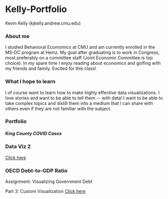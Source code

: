 # Kelly-Portfolio
Kevin Kelly (kjkelly.andrew.cmu.edu)

### About me
I studied Behavioral Ecomomics at CMU and am currently enrolled in the MS-DC program at Heinz. My goal after graduating is to work in Congress, most preferably on a committee staff (Joint Economic Committee is top choice). In my spare time I enjoy reading about economics and golfing with my friends and family. Excited for this class!

### What I hope to learn
I of course want to learn how to make highly effective data visualizations. I love stories and want to be able to tell them -- with data! I want to be able to take complex topics and distill them into a medium that I can share with others even if they are not familiar with the subject.

### Portfolio

##### King County COVID Cases

<div class="flourish-embed flourish-chart" data-src="visualisation/8529804"><script src="https://public.flourish.studio/resources/embed.js"></script></div>

### Data Viz 2

[Click here](/dataviz2.md)

### OECD Debt-to-GDP Ratio

Assignment: Visualizing Government Debt

<div class="flourish-embed flourish-chart" data-src="visualisation/8565187"><script src="https://public.flourish.studio/resources/embed.js"></script></div>

Part 3: Custom Visualization
[Click here](/dataviz2.3.md)
